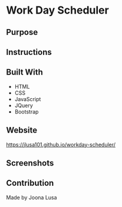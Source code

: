 # Work Day Scheduler

## Purpose

## Instructions

## Built With
* HTML
* CSS
* JavaScript
* JQuery
* Bootstrap

## Website
https://jlusa101.github.io/workday-scheduler/

## Screenshots


## Contribution
Made by Joona Lusa
